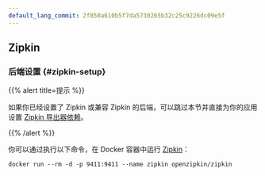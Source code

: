 ```yaml
---
default_lang_commit: 2f850a610b5f7da5730265b32c25c9226dc09e5f
---
```


## Zipkin

### 后端设置 {#zipkin-setup}

{{% alert title=提示 %}}

如果你已经设置了 Zipkin 或兼容 Zipkin 的后端，可以跳过本节并直接为你的应用设置
[Zipkin 导出器依赖](#zipkin-dependencies)。

{{% /alert %}}

你可以通过执行以下命令，在 Docker 容器中运行 [Zipkin](https://zipkin.io/)：

```shell
docker run --rm -d -p 9411:9411 --name zipkin openzipkin/zipkin
```
